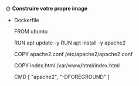 🌞 **Construire votre propre image**

- Dockerfile

	FROM ubuntu
	
	RUN apt update -y
	RUN apt install -y apache2
	
	COPY apache2.conf /etc/apache2/apache2.conf
	
	COPY index.html /var/www/html/index.html
	
	CMD [ "apache2", "-DFOREGROUND" ]

